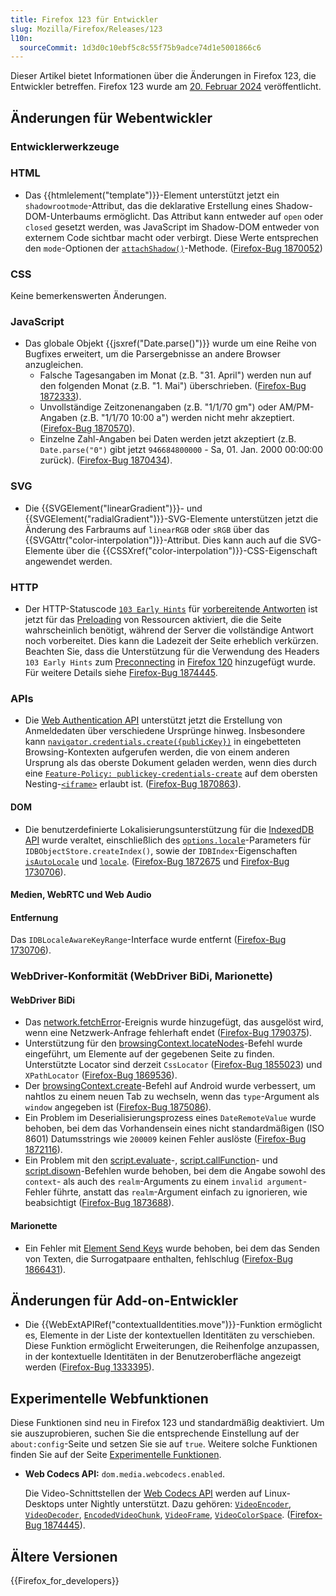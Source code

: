 ```yaml
---
title: Firefox 123 für Entwickler
slug: Mozilla/Firefox/Releases/123
l10n:
  sourceCommit: 1d3d0c10ebf5c8c55f75b9adce74d1e5001866c6
---
```


Dieser Artikel bietet Informationen über die Änderungen in Firefox 123, die Entwickler betreffen. Firefox 123 wurde am [20. Februar 2024](https://whattrainisitnow.com/release/?version=123) veröffentlicht.

## Änderungen für Webentwickler

### Entwicklerwerkzeuge

### HTML

- Das {{htmlelement("template")}}-Element unterstützt jetzt ein `shadowrootmode`-Attribut, das die deklarative Erstellung eines Shadow-DOM-Unterbaums ermöglicht. Das Attribut kann entweder auf `open` oder `closed` gesetzt werden, was JavaScript im Shadow-DOM entweder von externem Code sichtbar macht oder verbirgt. Diese Werte entsprechen den `mode`-Optionen der [`attachShadow()`](/de/docs/Web/API/Element/attachShadow)-Methode. ([Firefox-Bug 1870052](https://bugzil.la/1870052))

### CSS

Keine bemerkenswerten Änderungen.

### JavaScript

- Das globale Objekt {{jsxref("Date.parse()")}} wurde um eine Reihe von Bugfixes erweitert, um die Parsergebnisse an andere Browser anzugleichen.
  - Falsche Tagesangaben im Monat (z.B. "31. April") werden nun auf den folgenden Monat (z.B. "1. Mai") überschrieben. ([Firefox-Bug 1872333](https://bugzil.la/1872333)).
  - Unvollständige Zeitzonenangaben (z.B. "1/1/70 gm") oder AM/PM-Angaben (z.B. "1/1/70 10:00 a") werden nicht mehr akzeptiert. ([Firefox-Bug 1870570](https://bugzil.la/1870570)).
  - Einzelne Zahl-Angaben bei Daten werden jetzt akzeptiert (z.B. `Date.parse("0")` gibt jetzt `946684800000` - Sa, 01. Jan. 2000 00:00:00 zurück). ([Firefox-Bug 1870434](https://bugzil.la/1870434)).

### SVG

- Die {{SVGElement("linearGradient")}}- und {{SVGElement("radialGradient")}}-SVG-Elemente unterstützen jetzt die Änderung des Farbraums auf `linearRGB` oder `sRGB` über das {{SVGAttr("color-interpolation")}}-Attribut. Dies kann auch auf die SVG-Elemente über die {{CSSXref("color-interpolation")}}-CSS-Eigenschaft angewendet werden.

### HTTP

- Der HTTP-Statuscode [`103 Early Hints`](/de/docs/Web/HTTP/Reference/Status/103) für [vorbereitende Antworten](/de/docs/Web/HTTP/Reference/Status#informational_responses) ist jetzt für das [Preloading](/de/docs/Web/HTML/Reference/Attributes/rel/preload) von Ressourcen aktiviert, die die Seite wahrscheinlich benötigt, während der Server die vollständige Antwort noch vorbereitet.
  Dies kann die Ladezeit der Seite erheblich verkürzen.
  Beachten Sie, dass die Unterstützung für die Verwendung des Headers `103 Early Hints` zum [Preconnecting](/de/docs/Web/HTML/Reference/Attributes/rel/preconnect) in [Firefox 120](/de/docs/Mozilla/Firefox/Releases/120#http) hinzugefügt wurde.
  Für weitere Details siehe [Firefox-Bug 1874445](https://bugzil.la/1874445).

### APIs

- Die [Web Authentication API](/de/docs/Web/API/Web_Authentication_API) unterstützt jetzt die Erstellung von Anmeldedaten über verschiedene Ursprünge hinweg.
  Insbesondere kann [`navigator.credentials.create({publicKey})`](/de/docs/Web/API/CredentialsContainer/create) in eingebetteten Browsing-Kontexten aufgerufen werden, die von einem anderen Ursprung als das oberste Dokument geladen werden, wenn dies durch eine [`Feature-Policy: publickey-credentials-create`](/de/docs/Web/HTTP/Reference/Headers/Permissions-Policy/publickey-credentials-create) auf dem obersten Nesting-[`<iframe>`](/de/docs/Web/HTML/Reference/Elements/iframe#allow) erlaubt ist.
  ([Firefox-Bug 1870863](https://bugzil.la/1870863)).

#### DOM

- Die benutzerdefinierte Lokalisierungsunterstützung für die [IndexedDB API](/de/docs/Web/API/IndexedDB_API) wurde veraltet, einschließlich des [`options.locale`](/de/docs/Web/API/IDBObjectStore/createIndex#locale)-Parameters für `IDBObjectStore.createIndex()`, sowie der `IDBIndex`-Eigenschaften [`isAutoLocale`](/de/docs/Web/API/IDBIndex/isAutoLocale) und [`locale`](/de/docs/Web/API/IDBIndex/locale).
  ([Firefox-Bug 1872675](https://bugzil.la/1872675) und [Firefox-Bug 1730706](https://bugzil.la/1730706)).

#### Medien, WebRTC und Web Audio

#### Entfernung

Das `IDBLocaleAwareKeyRange`-Interface wurde entfernt ([Firefox-Bug 1730706](https://bugzil.la/1730706)).

### WebDriver-Konformität (WebDriver BiDi, Marionette)

#### WebDriver BiDi

- Das [network.fetchError](https://w3c.github.io/webdriver-bidi/#event-network-fetchError)-Ereignis wurde hinzugefügt, das ausgelöst wird, wenn eine Netzwerk-Anfrage fehlerhaft endet ([Firefox-Bug 1790375](https://bugzil.la/1790375)).
- Unterstützung für den [browsingContext.locateNodes](https://w3c.github.io/webdriver-bidi/#commands-browsingcontextlocatenodes)-Befehl wurde eingeführt, um Elemente auf der gegebenen Seite zu finden. Unterstützte Locator sind derzeit `CssLocator` ([Firefox-Bug 1855023](https://bugzil.la/1855023)) und `XPathLocator` ([Firefox-Bug 1869536](https://bugzil.la/1869536)).
- Der [browsingContext.create](https://w3c.github.io/webdriver-bidi/#command-browsingContext-create)-Befehl auf Android wurde verbessert, um nahtlos zu einem neuen Tab zu wechseln, wenn das `type`-Argument als `window` angegeben ist ([Firefox-Bug 1875086](https://bugzil.la/1875086)).
- Ein Problem im Deserialisierungsprozess eines `DateRemoteValue` wurde behoben, bei dem das Vorhandensein eines nicht standardmäßigen (ISO 8601) Datumsstrings wie `200009` keinen Fehler auslöste ([Firefox-Bug 1872116](https://bugzil.la/1872116)).
- Ein Problem mit den [script.evaluate](https://w3c.github.io/webdriver-bidi/#command-script-evaluate)-, [script.callFunction](https://w3c.github.io/webdriver-bidi/#command-script-callFunction)- und [script.disown](https://w3c.github.io/webdriver-bidi/#command-script-disown)-Befehlen wurde behoben, bei dem die Angabe sowohl des `context`- als auch des `realm`-Arguments zu einem `invalid argument`-Fehler führte, anstatt das `realm`-Argument einfach zu ignorieren, wie beabsichtigt ([Firefox-Bug 1873688](https://bugzil.la/1873688)).

#### Marionette

- Ein Fehler mit [Element Send Keys](https://w3c.github.io/webdriver/#element-send-keys) wurde behoben, bei dem das Senden von Texten, die Surrogatpaare enthalten, fehlschlug ([Firefox-Bug 1866431](https://bugzil.la/1866431)).

## Änderungen für Add-on-Entwickler

- Die {{WebExtAPIRef("contextualIdentities.move")}}-Funktion ermöglicht es, Elemente in der Liste der kontextuellen Identitäten zu verschieben. Diese Funktion ermöglicht Erweiterungen, die Reihenfolge anzupassen, in der kontextuelle Identitäten in der Benutzeroberfläche angezeigt werden ([Firefox-Bug 1333395](https://bugzil.la/1333395)).

## Experimentelle Webfunktionen

Diese Funktionen sind neu in Firefox 123 und standardmäßig deaktiviert. Um sie auszuprobieren, suchen Sie die entsprechende Einstellung auf der `about:config`-Seite und setzen Sie sie auf `true`. Weitere solche Funktionen finden Sie auf der Seite [Experimentelle Funktionen](/de/docs/Mozilla/Firefox/Experimental_features).

- **Web Codecs API:** `dom.media.webcodecs.enabled`.

  Die Video-Schnittstellen der [Web Codecs API](/de/docs/Web/API/WebCodecs_API) werden auf Linux-Desktops unter Nightly unterstützt.
  Dazu gehören: [`VideoEncoder`](/de/docs/Web/API/VideoEncoder), [`VideoDecoder`](/de/docs/Web/API/VideoDecoder), [`EncodedVideoChunk`](/de/docs/Web/API/EncodedVideoChunk), [`VideoFrame`](/de/docs/Web/API/VideoFrame), [`VideoColorSpace`](/de/docs/Web/API/VideoColorSpace).
  ([Firefox-Bug 1874445](https://bugzil.la/1874445)).

## Ältere Versionen

{{Firefox_for_developers}}
